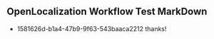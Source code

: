 ## OpenLocalization Workflow Test MarkDown
* 1581626d-b1a4-47b9-9f63-543baaca2212 thanks!

<!--HONumber=Aug16_HO4-->


